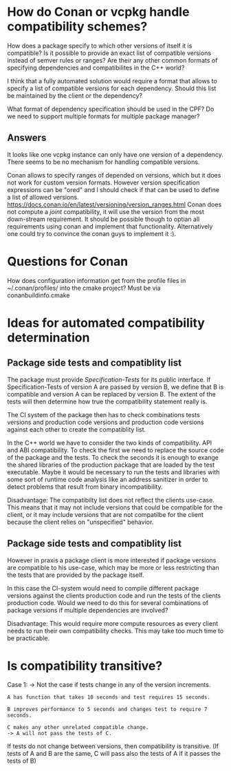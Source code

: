 

How do Conan or vcpkg handle compatibility schemes?
===================================================

How does a package specify to which other versions of itself it is compatible?
Is it possible to provide an exact list of compatible versions instead of semver rules or ranges?
Are their any other common formats of specifying dependencies and compatibilites in the C++ world?


I think that a fully automated solution would require a format that allows to specify a list of compatible versions for each dependency.
Should this list be maintained by the client or the dependency?

What format of dependency specification should be used in the CPF?
Do we need to support multiple formats for multiple package manager?

Answers
-------

It looks like one vcpkg instance can only have one version of a dependency. There seems to be
no mechanism for handling compatible versions.

Conan allows to specify ranges of depended on versions, which but it does not work for custom version formats.
However version specification expressions can be "ored" and I should check if that can be used to define a list
of allowed versions.
https://docs.conan.io/en/latest/versioning/version_ranges.html
Conan does not compute a *joint* compatibility, it will use the version from the most down-stream requirement.
It should be possible though to optian all requirements using conan and implement that functionality.
Alternatively one could try to convince the conan guys to implement it :).



Questions for Conan
===================

How does configuration information get from the profile files in ~/.conan/profiles/
into the cmake project? Must be via conanbuildinfo.cmake


Ideas for automated compatibility determination
===============================================

Package side tests and compatiblity list
----------------------------------------

The package must provide *Specification-Tests* for its public interface.
If Specification-Tests of version A are passed by version B, we define that B is compatible
and version A can be replaced by version B. The extent of the tests will then determine
how true the compatibility statement really is.

The CI system of the package then has to check combinations tests versions and production code versions
and production code versions against each other to create the compatiblity list.

In the C++ world we have to consider the two kinds of compatibility.
API and ABI compatibility. To check the first we need to replace the source code
of the package and the tests. To check the seconds it is enough to exange the shared
libraries of the production package that are loaded by the test executable. Maybe it
would be necessary to run the tests and libraries with some sort of runtime code analysis
like an address sanitizer in order to detect problems that result from binary incompatibility.

Disadvantage:
The compatibilty list does not reflect the clients use-case. This means
that it may not include versions that could be compatible for the client,
or it may include versions that are not compatilbe for the client because
the client relies on "unspecified" behavior.


Package side tests and compatiblity list
----------------------------------------

However in praxis a package client is more interested if package versions are compatible
to his use-case, which may be more or less restricting than the tests that are provided
by the package itself.

In this case the CI-system would need to compile different package versions against the
clients production code and run the tests of the clients production code.
Would we need to do this for several combinations of package versions if multiple
dependencies are involved?

Disadvantage:
This would require more compute resources as every client needs to run their own
compatibility checks. This may take too much time to be practicable.



Is compatibility transitive?
============================

Case 1: -> Not the case if tests change in any of the version increments.

    A has function that takes 10 seconds and test requires 15 seconds.

    B improves performance to 5 seconds and changes test to require 7 seconds.

    C makes any other unrelated compatible change.
    -> A will not pass the tests of C.

If tests do not change between versions, then compatibility is transitive.
(If tests of A and B are the same, C will pass also the tests of A if it passes the tests of B)


